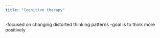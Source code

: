 ```yaml
---
title: "Cognitive therapy"
---
```

-focused on changing distorted thinking patterns
-goal is to think more positively

